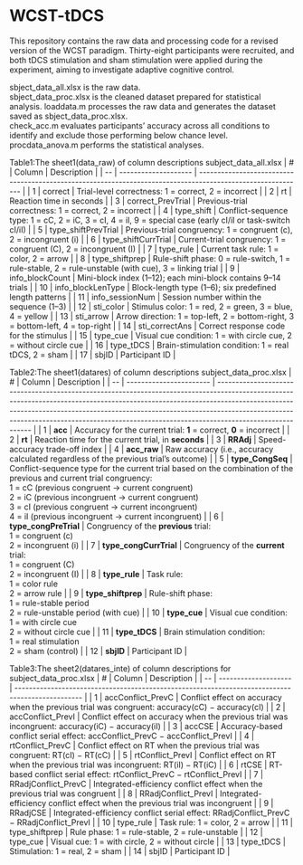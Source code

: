 # WCST-tDCS
This repository contains the raw data and processing code for a revised version of the WCST paradigm. Thirty-eight participants were recruited, and both tDCS stimulation and sham stimulation were applied during the experiment, aiming to investigate adaptive cognitive control.

sbject_data_all.xlsx is the raw data.  
sbject_data_proc.xlsx is the cleaned dataset prepared for statistical analysis.
loaddata.m processes the raw data and generates the dataset saved as sbject_data_proc.xlsx.  
check_acc.m evaluates participants’ accuracy across all conditions to identify and exclude those performing below chance level.  
procdata_anova.m performs the statistical analyses.


Table1:The sheet1(data_raw) of column descriptions subject_data_all.xlsx 
| #  | Column               | Description                                                                                                 |
| -- | -------------------- | ----------------------------------------------------------------------------------------------------------- |
| 1  | correct              | Trial-level correctness: 1 = correct, 2 = incorrect                                                         |
| 2  | rt                   | Reaction time in seconds                                                                                    |
| 3  | correct\_PrevTrial   | Previous-trial correctness: 1 = correct, 2 = incorrect                                                      |
| 4  | type\_shift          | Conflict-sequence type: 1 = cC, 2 = iC, 3 = cI, 4 = iI, 9 = special case (early cI/iI or task-switch cI/iI) |
| 5  | type\_shiftPrevTrial | Previous-trial congruency: 1 = congruent (c), 2 = incongruent (i)                                           |
| 6  | type\_shiftCurrTrial | Current-trial congruency: 1 = congruent (C), 2 = incongruent (I)                                            |
| 7  | type\_rule           | Current task rule: 1 = color, 2 = arrow                                                                     |
| 8  | type\_shiftprep      | Rule-shift phase: 0 = rule-switch, 1 = rule-stable, 2 = rule-unstable (with cue), 3 = linking trial         |
| 9  | info\_blockCount     | Mini-block index (1–12); each mini-block contains 9–14 trials                                               |
| 10 | info\_blockLenType   | Block-length type (1–6); six predefined length patterns                                                     |
| 11 | info\_sessionNum     | Session number within the sequence (1–3)                                                                    |
| 12 | sti\_color           | Stimulus color: 1 = red, 2 = green, 3 = blue, 4 = yellow                                                    |
| 13 | sti\_arrow           | Arrow direction: 1 = top-left, 2 = bottom-right, 3 = bottom-left, 4 = top-right                             |
| 14 | sti\_correctAns      | Correct response code for the stimulus                                                                      |
| 15 | type\_cue            | Visual cue condition: 1 = with circle cue, 2 = without circle cue                                           |
| 16 | type\_tDCS           | Brain-stimulation condition: 1 = real tDCS, 2 = sham                                                        |
| 17 | sbjID                | Participant ID                                                                                              |


Table2:The sheet1(datares) of column descriptions subject_data_proc.xlsx 
| #  | Column                  | Description                                                                                                                                                                                                                                                                                                                                         |
| -- | ----------------------- | --------------------------------------------------------------------------------------------------------------------------------------------------------------------------------------------------------------------------------------------------------------------------------------------------------------------------------------------------- |
| 1  | **acc**                 | Accuracy for the current trial: **1** = correct, **0** = incorrect                                                                                                                                                                                                                                                                                  |
| 2  | **rt**                  | Reaction time for the current trial, in **seconds**                                                                                                                                                                                                                                                                                                 |
| 3  | **RRAdj**               | Speed-accuracy trade-off index                                                                                                                                                                                                                                                                                                                      |
| 4  | **acc\_raw**            | Raw accuracy (i.e., accuracy calculated regardless of the previous trial’s outcome)                                                                                                                                                                                                                                                                 |
| 5  | **type\_CongSeq**       | Conflict-sequence type for the current trial based on the combination of the previous and current trial congruency:  <br> 1 = cC (previous congruent → current congruent)  <br> 2 = iC (previous incongruent → current congruent)  <br> 3 = cI (previous congruent → current incongruent)  <br> 4 = iI (previous incongruent → current incongruent) |
| 6  | **type\_congPreTrial**  | Congruency of the **previous** trial:  <br> 1 = congruent (c)  <br> 2 = incongruent (i)                                                                                                                                                                                                                                                             |
| 7  | **type\_congCurrTrial** | Congruency of the **current** trial:  <br> 1 = congruent (C)  <br> 2 = incongruent (I)                                                                                                                                                                                                                                                              |
| 8  | **type\_rule**          | Task rule:  <br> 1 = color rule  <br> 2 = arrow rule                                                                                                                                                                                                                                                                                                |
| 9  | **type\_shiftprep**     | Rule-shift phase:  <br> 1 = rule-stable period  <br> 2 = rule-unstable period (with cue)                                                                                                                                                                                                                                                            |
| 10 | **type\_cue**           | Visual cue condition:  <br> 1 = with circle cue  <br> 2 = without circle cue                                                                                                                                                                                                                                                                        |
| 11 | **type\_tDCS**          | Brain stimulation condition:  <br> 1 = real stimulation  <br> 2 = sham (control)                                                                                                                                                                                                                                                                    |
| 12 | **sbjID**               | Participant ID                                                                                                                                                                                                                                                                                                                                      |


Table3:The sheet2(datares_inte) of column descriptions for subject_data_proc.xlsx 
| #  | Column               | Description                                                                                      |
| -- | -------------------- | ------------------------------------------------------------------------------------------------ |
| 1  | accConflict\_PrevC   | Conflict effect on accuracy when the previous trial was congruent: accuracy(cC) − accuracy(cI)   |
| 2  | accConflict\_PrevI   | Conflict effect on accuracy when the previous trial was incongruent: accuracy(iC) − accuracy(iI) |
| 3  | accCSE               | Accuracy-based conflict serial effect: accConflict\_PrevC − accConflict\_PrevI                   |
| 4  | rtConflict\_PrevC    | Conflict effect on RT when the previous trial was congruent: RT(cI) − RT(cC)                     |
| 5  | rtConflict\_PrevI    | Conflict effect on RT when the previous trial was incongruent: RT(iI) − RT(iC)                   |
| 6  | rtCSE                | RT-based conflict serial effect: rtConflict\_PrevC − rtConflict\_PrevI                           |
| 7  | RRadjConflict\_PrevC | Integrated-efficiency conflict effect when the previous trial was congruent                      |
| 8  | RRadjConflict\_PrevI | Integrated-efficiency conflict effect when the previous trial was incongruent                    |
| 9  | RRadjCSE             | Integrated-efficiency conflict serial effect: RRadjConflict\_PrevC − RRadjConflict\_PrevI        |
| 10 | type\_rule           | Task rule: 1 = color, 2 = arrow                                                                  |
| 11 | type\_shiftprep      | Rule phase: 1 = rule-stable, 2 = rule-unstable                                                   |
| 12 | type\_cue            | Visual cue: 1 = with circle, 2 = without circle                                                  |
| 13 | type\_tDCS           | Stimulation: 1 = real, 2 = sham                                                                  |
| 14 | sbjID                | Participant ID                                                                                   |
